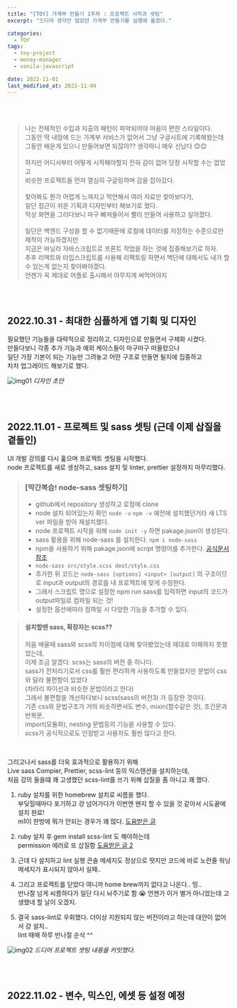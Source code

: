 ```yaml
---
title: "[TOY] 가계부 만들기 1주차 : 프로젝트 시작과 셋팅"
excerpt: "드디어 생각만 많았던 가계부 만들기를 실행에 옮겼다."

categories:
  - TOY
tags:
  - toy-project
  - money-manager
  - vanila-javascript

date: 2022-11-01
last_modified_at: 2022-11-04
---
```


<br><br>

> 나는 전체적인 수입과 지출의 패턴이 파악되어야 마음이 편한 스타일이다.<br>
> 그동안 딱 내맘에 드는 가계부 서비스가 없어서 그냥 구글시트에 기록해왔는데<br>
> 그동안 배운게 있으니 만들어보면 되잖아?? 생각하니 매우 신났다 😊😊
> <br><br>
> 하지만 어디서부터 어떻게 시작해야할지 전혀 감이 없어 당장 시작할 수는 없었고<br>
> 비슷한 프로젝트들 먼저 열심히 구글링하며 감을 잡아갔다.
> <br><br>
> 찾아봐도 뭔가 어렵게 느껴지고 막연해서 여러 자료만 찾아보다가,<br>
> 일단 접근이 쉬운 기획과 디자인부터 해보기로 했다.<br>
> 막상 화면을 그리다보니 마구 빠져들어서 빨리 만들어 사용하고 싶어졌다.
> <br><br>
> 일단은 백엔드 구성을 할 수 없기때문에 로컬에 데이터를 저장하는 수준으로만 제작이 가능하겠지만<br>
> 지금은 바닐라 자바스크립트로 프론트 작업을 하는 것에 집중해보기로 하자.<br>
> 추후 리액트와 타입스크립트를 사용해 리팩토링 하면서 백단에 대해서도 내가 할수 있는게 없는지 찾아봐야겠다.<br>
> 언젠가 꼭 제대로 어플로 출시해서 야무지게 써먹어야지

<br><br>

## 2022.10.31 - 최대한 심플하게 앱 기획 및 디자인

필요했던 기능들을 대략적으로 정리하고, 디자인으로 만들면서 구체화 시켰다.<br>
만들다보니 각종 추가 기능과 예외 케이스들이 마구마구 떠올랐으나<br>
일단 가장 기본이 되는 기능만 그려놓고 어떤 구조로 만들면 될지에 집중하고<br>
차차 업그레이드 해보기로 했다.

![img01](https://user-images.githubusercontent.com/81657811/199264085-61e653cb-1091-4ad1-b412-0be4ab3f5a37.png)
_디자인 초안_

<br><br>

## 2022.11.01 - 프로젝트 및 sass 셋팅 (근데 이제 삽질을 곁들인)

UI 개발 강의를 다시 훑으며 프로젝트 셋팅을 시작했다.<br>
node 프로젝트를 새로 생성하고, sass 설치 및 linter, prettier 설정까지 마무리했다.

> ### [막간복습! node-sass 셋팅하기]
>
> - github에서 repository 생성하고 로컬에 clone
> - node 설치 되어있는지 확인 `node -v` `npm -v` 예전에 설치했던거라 새 LTS ver 파일을 받아 재설치했다.
> - node 프로젝트 시작을 위해 `node init -y` 하면 pakage.json이 생성된다.
> - sass 활용을 위해 node-sass 를 설치한다. `npm i node-sass`
> - npm을 사용하기 위해 pakage.json에 script 명령어를 추가한다. [공식문서 참조]
> - `node-sass src/style.scss dest/style.css`
> - 추가한 위 코드는 `node-sass [options] <input> [output]` 의 구조이므로 input과 output의 경로를 내 프로젝트에 맞게 수정한다.
> - 그래서 스크립트 명으로 설정한 npm run sass를 입력하면 input의 코드가 output파일로 컴파일 되는 것!
> - 설정한 옵션에따라 컴파일 시 다양한 기능을 추가할 수 있다.

> #### 설치할땐 sass, 확장자는 scss??
>
> 처음 배울때 sass와 scss의 차이점에 대해 찾아봤었는데 제대로 이해하지 못했었는데,<br>
> 이제 조금 알겠다. scss는 sass의 버전 중 하나다.<br>
> sass가 전처리기로서 css를 훨씬 편리하게 사용하도록 만들었지만 문법이 css와 달라 불편함이 있었다<br>
> (차라리 파이선과 비슷한 문법이라고 한다)<br>
> 그래서 불편함을 개선하다보니 scss(sass의 버전3) 가 등장한 것이다.<br>
> 기존 css와 문법구조가 거의 비슷하면서도 변수, mixin(함수같은 것), 조건문과 반복문,<br>
> import(모듈화), nesting 문법등의 기능을 사용할 수 있다.<br>
> scss가 공식적으로도 인정받고 사용자도 훨씬 많다고 한다.

<br>

그리고나서 sass를 더욱 효과적으로 활용하기 위해<br>
Live sass Compier, Prettier, scss-lint 등의 익스텐션을 설치하는데,<br>
처음 강의 들을떄 꽤 고생했던 scss-lint를 쓰기 위해 삽질을 좀 아니고 꽤 했다.

1. ruby 설치를 위한 homebrew 설치로 씨름을 했다.<br>
   부딪힐때마다 포기하고 걍 넘어가다가 이번엔 왠지 할 수 있을 것 같아서 시도끝에 설치 완료!<br>
   m1이 한방에 뭐가 안되는 경우가 꽤 많다. [도움받은 글]

2. ruby 설치 후 gem install scss-lint 도 해야하는데<br>
   permission 에러로 또 삽질함 [도움받은 글 2]

3. 근데 다 설치하고 lint 실행 콘솔 메세지도 정상으로 떳지만 코드에 바로 노란줄 워닝 메세지가 표시되지 않아서 실패..

4. 그리고 프로젝트를 닫았다 여니까 home brew까지 없다고 나온다.. 띵..<br>
   반나절 넘게 씨름하다가 일단 다시 놔주기로 함 😭 언젠가 이거 별거 아니었는데 고생했네 할 날이 오겠지.

5. 결국 sass-lint로 우회했다. 더이상 지원되지 않는 버전이라고 하는데 대안이 없어서 걍 설치..<br>
   lint 때매 하루 반나절 순삭 ^^

![img02](https://user-images.githubusercontent.com/81657811/199268724-8581b71f-0fd2-435f-a6a4-249e48ed890b.png)
_드디어 프로젝트 셋팅 내용을 커밋했다._

<br><br>

## 2022.11.02 - 변수, 믹스인, 에셋 등 설정 예정

[공식문서 참조]: https://www.npmjs.com/package/node-sass
[도움받은 글]: https://m.blog.naver.com/tnsqo1126/222627852760
[도움받은 글 2]: https://jojoldu.tistory.com/288
